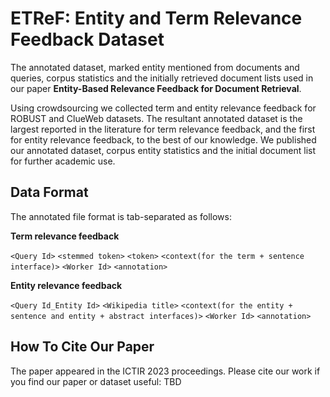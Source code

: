 # ETReF: Entity and Term Relevance Feedback Dataset

The annotated dataset, marked entity mentioned from documents and queries, corpus statistics and the initially retrieved document lists used in our paper **Entity-Based Relevance Feedback for Document Retrieval**.

Using crowdsourcing we collected term and entity relevance feedback for ROBUST and ClueWeb datasets. The resultant annotated dataset is the largest reported in the literature for term relevance feedback, and the first for entity relevance feedback, to the best of our knowledge. We published our annotated dataset, corpus entity statistics and the initial document list for further academic use.

## Data Format
The annotated file format is tab-separated as follows: 

<strong>Term relevance feedback</strong>

`<Query Id>`  `<stemmed token>` `<token>` `<context(for the term + sentence interface)>`  `<Worker Id>` `<annotation>`

<strong>Entity relevance feedback</strong>

`<Query Id_Entity Id>`  `<Wikipedia title>` `<context(for the entity + sentence and entity + abstract interfaces)>`  `<Worker Id>` `<annotation>`

## How To Cite Our Paper
The paper appeared in the ICTIR 2023 proceedings. Please cite our work if you find our paper or dataset useful:
TBD

